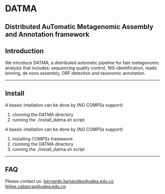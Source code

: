 # DATMA
Distributed AuTomatic Metagenomic Assembly and Annotation framework
---------------------------------------------------------------
Introduction
---------------------------------------------------------------
We introduce DATMA, a distributed automatic pipeline for fast metagenomic analysis that includes: sequencing quality control, 16S-identification, reads binning, de novo assembly, ORF detection and taxonomic annotation.

---------------------------------------------------------------
Install
---------------------------------------------------------------
A bassic intallation can be done by (NO COMPSs support)
1. clonning the DATMA directory 
2. running the ./install_datma.sh script

A bassic intallation can be done by (NO COMPSs support)
1. installing COMPSs framework
1. clonning the DATMA directory 
2. running the ./install_datma.sh script

---------------------------------------------------------------
FAQ
---------------------------------------------------------------
Please contact us:
bernardo.benavides@udea.edu.co
felipe.cabarcas@udea.edu.co
